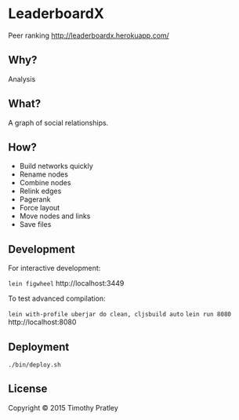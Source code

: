 # LeaderboardX

Peer ranking
http://leaderboardx.herokuapp.com/


## Why?

Analysis


## What?

A graph of social relationships.


## How?

* Build networks quickly
* Rename nodes
* Combine nodes
* Relink edges
* Pagerank
* Force layout
* Move nodes and links
* Save files


## Development

For interactive development:

`lein figwheel`
http://localhost:3449


To test advanced compilation:

`lein with-profile uberjar do clean, cljsbuild auto`
`lein run 8080`
http://localhost:8080


## Deployment

`./bin/deploy.sh`


## License

Copyright © 2015 Timothy Pratley
